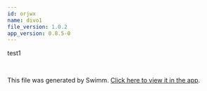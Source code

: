 ```yaml
---
id: orjwx
name: divo1
file_version: 1.0.2
app_version: 0.8.5-0
---
```


test1

<br/>

This file was generated by Swimm. [Click here to view it in the app](https://swimm-web-app.web.app/repos/Z2l0aHViJTNBJTNBdGVzdC1naXRodWItYXBwJTNBJTNBc3dpbW1pbw==/docs/orjwx).